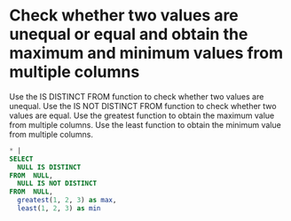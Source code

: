 # Check whether two values are unequal or equal and obtain the maximum and minimum values from multiple columns

Use the IS DISTINCT FROM function to check whether two values are unequal. Use the IS NOT DISTINCT FROM function to check whether two values are equal. Use the greatest function to obtain the maximum value from multiple columns. Use the least function to obtain the minimum value from multiple columns.

```SQL
* |
SELECT
  NULL IS DISTINCT
FROM  NULL,
  NULL IS NOT DISTINCT
FROM  NULL,
  greatest(1, 2, 3) as max,
  least(1, 2, 3) as min
```
